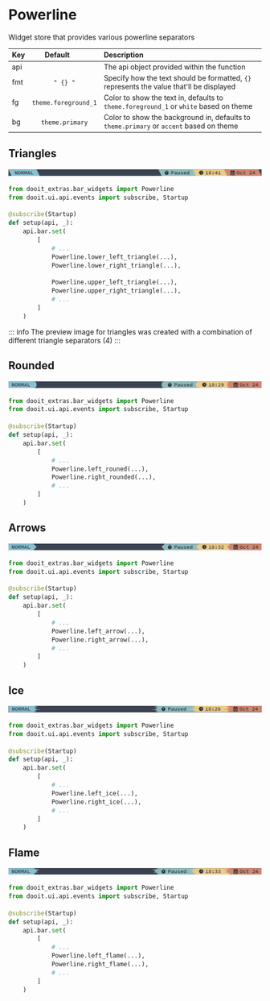 # Powerline

Widget store that provides various powerline separators

| Key|<div style="width: 100px">Default</div> |Description|
| ------------- | :----------------:  | :----------------------------------------------------------------------------------------|
| api           |                     | The api object provided within the function                                              |
| fmt           | `" {} "`            | Specify how the text should be formatted, `{}` represents the value that'll be displayed |
| fg            | `theme.foreground_1`| Color to show the text in, defaults to `theme.foreground_1` or `white` based on theme    |
| bg            | `theme.primary`     | Color to show the background in, defaults to `theme.primary` or `accent` based on theme  |





## Triangles
![Alt text](./imgs/powerline_triangles.png)

```python
from dooit_extras.bar_widgets import Powerline
from dooit.ui.api.events import subscribe, Startup

@subscribe(Startup)
def setup(api, _):
    api.bar.set(
        [
            # ...
            Powerline.lower_left_triangle(...),
            Powerline.lower_right_triangle(...),

            Powerline.upper_left_triangle(...),
            Powerline.upper_right_triangle(...),
            # ...
        ]
    )
```

::: info
The preview image for triangles was created with a combination of different triangle separators (4)
:::

## Rounded
![Alt text](./imgs/powerline_rounded.png)

```python
from dooit_extras.bar_widgets import Powerline
from dooit.ui.api.events import subscribe, Startup

@subscribe(Startup)
def setup(api, _):
    api.bar.set(
        [
            # ...
            Powerline.left_rouned(...),
            Powerline.right_rounded(...),
            # ...
        ]
    )
```

## Arrows
![Alt text](./imgs/powerline_arrow.png)
```python
from dooit_extras.bar_widgets import Powerline
from dooit.ui.api.events import subscribe, Startup

@subscribe(Startup)
def setup(api, _):
    api.bar.set(
        [
            # ...
            Powerline.left_arrow(...),
            Powerline.right_arrow(...),
            # ...
        ]
    )
```

## Ice
![Alt text](./imgs/powerline_ice.png)
```python
from dooit_extras.bar_widgets import Powerline
from dooit.ui.api.events import subscribe, Startup

@subscribe(Startup)
def setup(api, _):
    api.bar.set(
        [
            # ...
            Powerline.left_ice(...),
            Powerline.right_ice(...),
            # ...
        ]
    )
```

## Flame
![Alt text](./imgs/powerline_flame.png)
```python
from dooit_extras.bar_widgets import Powerline
from dooit.ui.api.events import subscribe, Startup

@subscribe(Startup)
def setup(api, _):
    api.bar.set(
        [
            # ...
            Powerline.left_flame(...),
            Powerline.right_flame(...),
            # ...
        ]
    )
```
